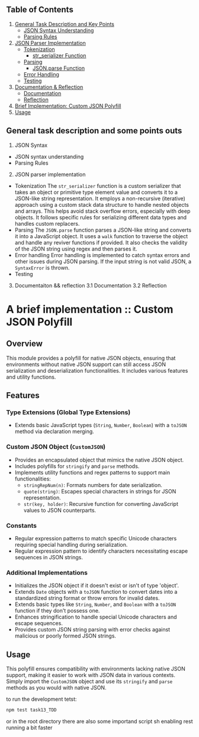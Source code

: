 ## Table of Contents

1. [General Task Description and Key Points](#general-task-description-and-key-points)
   - [JSON Syntax Understanding](#json-syntax-understanding)
   - [Parsing Rules](#parsing-rules)
2. [JSON Parser Implementation](#json-parser-implementation)
   - [Tokenization](#tokenization)
     - [str_serializer Function](#str_serializer-function)
   - [Parsing](#parsing)
     - [JSON.parse Function](#jsonparse-function)
   - [Error Handling](#error-handling)
   - [Testing](#testing)
3. [Documentation & Reflection](#documentation--reflection)
   - [Documentation](#documentation)
   - [Reflection](#reflection)
4. [Brief Implementation: Custom JSON Polyfill](#brief-implementation-custom-json-polyfill)
5. [Usage](#usage)

## General task description and some points outs
1. JSON Syntax 
 - JSON syntax understanding
 - Parsing Rules

2. JSON parser implementation
 - Tokenization
The `str_serializer` function is a custom serializer that takes an object or primitive type element value and converts it to a JSON-like string representation. It employs a non-recursive (iterative) approach using a custom stack data structure to handle nested objects and arrays. This helps avoid stack overflow errors, especially with deep objects. It follows specific rules for serializing different data types and handles custom replacers.
 - Parsing
The `JSON.parse` function parses a JSON-like string and converts it into a JavaScript object. It uses a `walk` function to traverse the object and handle any reviver functions if provided. It also checks the validity of the JSON string using regex and then parses it.
 -  Error handling
Error handling is implemented to catch syntax errors and other issues during JSON parsing. If the input string is not valid JSON, a `SyntaxError` is thrown.
 -  Testing

3. Documentaiton && reflection
3.1 Documentation
3.2 Reflection


# A brief implementation :: Custom JSON Polyfill

## Overview

This module provides a polyfill for native JSON objects, ensuring that environments without native JSON support can still access JSON serialization and deserialization functionalities. It includes various features and utility functions.

## Features

### Type Extensions (Global Type Extensions)

- Extends basic JavaScript types (`String`, `Number`, `Boolean`) with a `toJSON` method via declaration merging.

### Custom JSON Object (`CustomJSON`)

- Provides an encapsulated object that mimics the native JSON object.
- Includes polyfills for `stringify` and `parse` methods.
- Implements utility functions and regex patterns to support main functionalities:
   - `stringRepNum(n)`: Formats numbers for date serialization.
   - `quote(string)`: Escapes special characters in strings for JSON representation.
   - `str(key, holder)`: Recursive function for converting JavaScript values to JSON counterparts.

### Constants

- Regular expression patterns to match specific Unicode characters requiring special handling during serialization.
- Regular expression pattern to identify characters necessitating escape sequences in JSON strings.

### Additional Implementations

- Initializes the JSON object if it doesn't exist or isn't of type 'object'.
- Extends `Date` objects with a `toJSON` function to convert dates into a standardized string format or throw errors for invalid dates.
- Extends basic types like `String`, `Number`, and `Boolean` with a `toJSON` function if they don't possess one.
- Enhances stringification to handle special Unicode characters and escape sequences.
- Provides custom JSON string parsing with error checks against malicious or poorly formed JSON strings.

## Usage

This polyfill ensures compatibility with environments lacking native JSON support, making it easier to work with JSON data in various contexts. Simply import the `CustomJSON` object and use its `stringify` and `parse` methods as you would with native JSON.

to run the development tetst:
```bash
npm test task13_TDD
```
or in the root directory there are also some importand script sh enabling rest running a bit faster